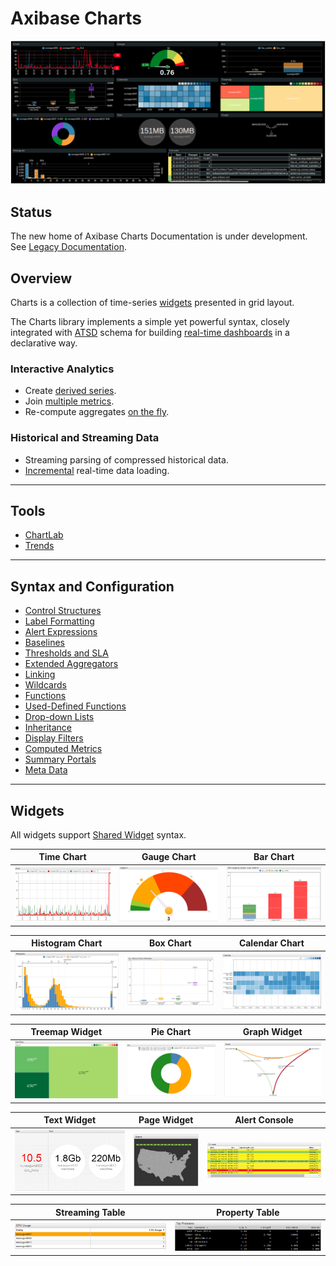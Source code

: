 # Axibase Charts

![](./images/charts-title-photo.png)

## Status

The new home of Axibase Charts Documentation is under development. See [Legacy Documentation](https://axibase.com/products/axibase-time-series-database/visualization/).

## Overview

Charts is a collection of time-series [widgets](./widgets/README.md) presented in grid layout.

The Charts library implements a simple yet powerful syntax, closely integrated with [ATSD](https://axibase.com/docs/atsd/) schema for building [real-time dashboards](https://apps.axibase.com/chartlab/2ef08f32) in a declarative way.

### Interactive Analytics

* Create [derived series](https://apps.axibase.com/chartlab/62e6c18f/3/).
* Join [multiple metrics](https://apps.axibase.com/chartlab/e0e0be77).
* Re-compute aggregates [on the fly](https://apps.axibase.com/chartlab/57b0a961/3/).

### Historical and Streaming Data

* Streaming parsing of compressed historical data.
* [Incremental](https://apps.axibase.com/chartlab/cc79ed62) real-time data loading.

---

## Tools

* [ChartLab](https://axibase.com/use-cases/tutorials/shared/chartlab.html)
* [Trends](https://axibase.com/use-cases/tutorials/shared/trends.html)

---

## Syntax and Configuration

* [Control Structures](./syntax/control-structure.md)
* [Label Formatting](./syntax/label-formatting.md)
* [Alert Expressions](./syntax/alert-expression.md)
* [Baselines](./configuration/baselines.md)
* [Thresholds and SLA](./syntax/thresholds.md)
* [Extended Aggregators](./syntax/extended-aggregators.md)
* [Linking](./syntax/linking.md)
* [Wildcards](./syntax/wildcards.md)
* [Functions](./syntax/functions.md)  
* [Used-Defined Functions](./syntax/udf.md)
* [Drop-down Lists](./configuration/drop-down-lists.md)
* [Inheritance](./configuration/inheritance.md)
* [Display Filters](./configuration/display-filters.md)
* [Computed Metrics](./configuration/computed-metrics.md)
* [Summary Portals](./configuration/summary-portals.md)
* [Meta Data](./configuration/meta-data.md)

---

## Widgets

All widgets support [Shared Widget](./widgets/shared/README.md) syntax.

Time Chart | Gauge Chart | Bar Chart
:--:|:--:|:--:
[![](./images/time-chart.png)](./widgets/time-chart/README.md) | [![](./images/gauge-chart.png)](./widgets/gauge-chart/README.md) | [![](./images/bar-chart.png)](./widgets/bar-chart/README.md)

Histogram Chart | Box Chart | Calendar Chart
:--:|:--:|:--:
[![](./images/histogram.png)](./widgets/histogram/README.md) | [![](./images/box-chart.png)](./widgets/box-chart/README.md) | [![](./images/calendar-chart.png)](./widgets/calendar-chart/README.md)

Treemap Widget | Pie Chart | Graph Widget
:--:|:--:|:--:
[![](./images/treemap-widget.png)](./widgets/treemap/README.md) | [![](./images/pie-chart.png)](./widgets/pie-chart/README.md) | [![](./images/graph.png)](./widgets/graph/README.md)

Text Widget | Page Widget | Alert Console
:--:|:--:|:--:
[![](./images/text-widget.png)](./widgets/text-widget/README.md) | [![](./images/page-widget.png)](./widgets/page-widget/README.md) | [![](./images/alert-console.png)](./widgets/alert-console/README.md)

Streaming Table | Property Table
:--:|:--:
[![](./images/streaming-table.png)](./widgets/streaming-table.png) | [![](./images/property-widget.png)](./images/property-table/README.md)